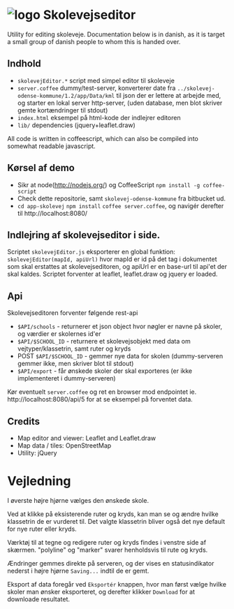 # ![logo](https://solsort.com/_logo.png) Skolevejseditor

Utility for editing skoleveje. Documentation below is in danish, as it is target a small group of danish people to whom this is handed over.

## Indhold

- `skolevejEditor.*` script med simpel editor til skoleveje
- `server.coffee` dummy/test-server, konverterer date fra `../skolevej-odense-kommune/1.2/app/Data/kml` til json der er lettere at arbejde med, og starter en lokal server http-server, (uden database, men blot skriver gemte kortændringer til stdout)
- `index.html` eksempel på html-kode der indlejrer editoren
- `lib/` dependencies (jquery+leaflet.draw)

All code is written in coffeescript, which can also be compiled into somewhat readable javascript.

## Kørsel af demo

- Sikr at node(http://nodejs.org/) og CoffeeScript `npm install -g coffee-script`
- Check dette repositorie, samt `skolevej-odense-kommune` fra bitbucket ud.
- `cd app-skolevej` `npm install` `coffee server.coffee`, og navigér derefter til http://localhost:8080/

## Indlejring af skolevejseditor i side.

Scriptet `skolevejEditor.js` eksporterer en global funktion: `skolevejEditor(mapId, apiUrl)` hvor mapId er id på det tag i dokumentet som skal erstattes at skolevejseditoren, og apiUrl er en base-url til api'et der skal kaldes. Scriptet forventer at leaflet, leaflet.draw og jquery er loaded.

## Api

Skolevejseditoren forventer følgende rest-api

- `$API/schools` - returnerer et json object hvor nøgler er navne på skoler, og værdier er skolernes id'er
- `$API/$SCHOOL_ID` - returnere et skolevejsobjekt med data om vejtyper/klassetrin, samt ruter og kryds
- POST `$API/$SCHOOL_ID` - gemmer nye data for skolen (dummy-serveren gemmer ikke, men skriver blot til stdout)
- `$API/export` - får ønskede skoler der skal exporteres (er ikke implementeret i dummy-serveren)

Kør eventuelt `server.coffee` og ret en browser mod endpointet ie. http://localhost:8080/api/5 for at se eksempel på forventet data.

## Credits

- Map editor and viewer: Leaflet and Leaflet.draw
- Map data / tiles: OpenStreetMap
- Utility: jQuery

# Vejledning

I øverste højre hjørne vælges den ønskede skole.

Ved at klikke på eksisterende ruter og kryds, kan man se og ændre hvilke klassetrin de er vurderet til. Det valgte klassetrin bliver også det nye default for nye ruter eller kryds.

Værktøj til at tegne og redigere ruter og kryds findes i venstre side af skærmen. "polyline" og "marker" svarer henholdsvis til rute og kryds.

Ændringer gemmes direkte på serveren, og der vises en statusindikator nederst i højre hjørne `Saving...` indtil de er gemt.

Eksport af data foregår ved `Eksportér` knappen, hvor man først vælge hvilke skoler man ønsker eksporteret, og derefter klikker `Download` for at downloade resultatet.
